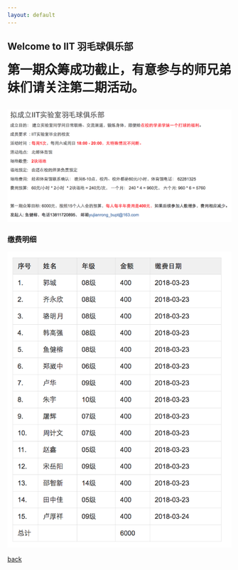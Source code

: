 ```yaml
---
layout: default
---
```


## Welcome to  IIT 羽毛球俱乐部

<span style="font-size:2em"> **第一期众筹成功截止，有意参与的师兄弟妹们请关注第二期活动。** </span>
<br /> <br />

![](IIT-club-big.jpg)

### [](#header-1) 缴费明细
![](money-pay.jpg)


[back](./)
